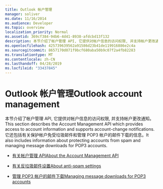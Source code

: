 ```yaml
---
title: Outlook 帐户管理
manager: soliver
ms.date: 11/16/2014
ms.audience: Developer
ms.topic: overview
localization_priority: Normal
ms.assetid: 369cf384-94b6-4d41-8938-afdcbd13f132
description: 本节介绍了帐户管理 API, 它提供对帐户信息的访问权限, 并支持帐户更改通知。 它还包括有关保护帐户免受垃圾邮件和管理 POP3 帐户的邮件下载的信息。
ms.openlocfilehash: 425739639562a91586d23b41de119916886e2c4a
ms.sourcegitcommit: 8657170d071f9bcf680aba50b9c07f2a4fb82283
ms.translationtype: MT
ms.contentlocale: zh-CN
ms.lasthandoff: 04/28/2019
ms.locfileid: "33437845"
---
```

# <a name="outlook-account-management"></a><span data-ttu-id="5456d-104">Outlook 帐户管理</span><span class="sxs-lookup"><span data-stu-id="5456d-104">Outlook account management</span></span>

<span data-ttu-id="5456d-105">本节介绍了帐户管理 API, 它提供对帐户信息的访问权限, 并支持帐户更改通知。</span><span class="sxs-lookup"><span data-stu-id="5456d-105">This section describes the Account Management API which provides access to account information and supports account-change notifications.</span></span> <span data-ttu-id="5456d-106">它还包括有关保护帐户免受垃圾邮件和管理 POP3 帐户的邮件下载的信息。</span><span class="sxs-lookup"><span data-stu-id="5456d-106">It also includes information about protecting accounts from spam and managing message downloads for POP3 accounts.</span></span>

- [<span data-ttu-id="5456d-107">有关帐户管理 API</span><span class="sxs-lookup"><span data-stu-id="5456d-107">About the Account Management API</span></span>](about-the-account-management-api.md)
    
- [<span data-ttu-id="5456d-108">有关反垃圾邮件设置</span><span class="sxs-lookup"><span data-stu-id="5456d-108">About anti-spam settings</span></span>](about-anti-spam-settings.md)
    
- [<span data-ttu-id="5456d-109">管理 POP3 帐户的邮件下载</span><span class="sxs-lookup"><span data-stu-id="5456d-109">Managing message downloads for POP3 accounts</span></span>](managing-message-downloads-for-pop3-accounts.md)
    

